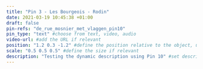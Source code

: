 ```yaml
---
title: "Pin 3 - Les Bourgeois - Rodin"
date: 2021-03-19 10:45:38 +01:00
draft: false
pin-refs: "de_rue_mosnier_met_vlaggen_pin10"
pin_type: "text" #choose from text, video, audio
video-url: #add the URL if relevant
position: "1.2 0.3 -1.2" #define the position relative to the object, use aframe inspector to set correctly
scale: "0.5 0.5 0.5" #define the size if relevant
description: "Testing the dynamic description using Pin 10" #set description if relevant
---
```

